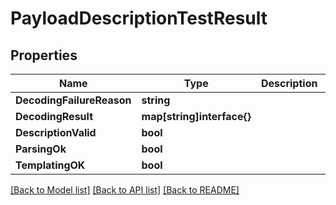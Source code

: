 # PayloadDescriptionTestResult

## Properties

Name | Type | Description | Notes
------------ | ------------- | ------------- | -------------
**DecodingFailureReason** | **string** |  | [optional] 
**DecodingResult** | **map[string]interface{}** |  | [optional] 
**DescriptionValid** | **bool** |  | [optional] 
**ParsingOk** | **bool** |  | [optional] 
**TemplatingOK** | **bool** |  | [optional] 

[[Back to Model list]](../README.md#documentation-for-models) [[Back to API list]](../README.md#documentation-for-api-endpoints) [[Back to README]](../README.md)


